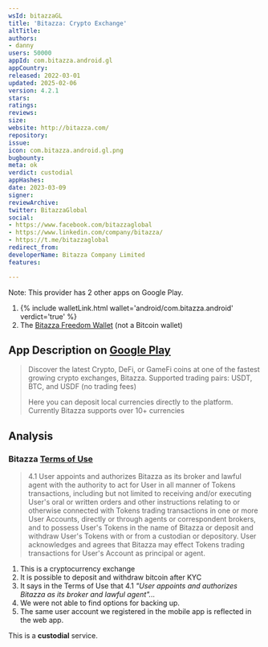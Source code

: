```yaml
---
wsId: bitazzaGL
title: 'Bitazza: Crypto Exchange'
altTitle: 
authors:
- danny
users: 50000
appId: com.bitazza.android.gl
appCountry: 
released: 2022-03-01
updated: 2025-02-06
version: 4.2.1
stars: 
ratings: 
reviews: 
size: 
website: http://bitazza.com/
repository: 
issue: 
icon: com.bitazza.android.gl.png
bugbounty: 
meta: ok
verdict: custodial
appHashes: 
date: 2023-03-09
signer: 
reviewArchive: 
twitter: BitazzaGlobal
social:
- https://www.facebook.com/bitazzaglobal
- https://www.linkedin.com/company/bitazza/
- https://t.me/bitazzaglobal
redirect_from: 
developerName: Bitazza Company Limited
features: 

---
```


Note: This provider has 2 other apps on Google Play.

1. {% include walletLink.html wallet='android/com.bitazza.android' verdict='true' %}
2. The [Bitazza Freedom Wallet](https://play.google.com/store/apps/details?id=com.bitazza.freedom.wallet&hl=en&gl=US) (not a Bitcoin wallet)

## App Description on [Google Play](https://play.google.com/store/apps/details?id=com.bitazza.android.gl) 

> Discover the latest Crypto, DeFi, or GameFi coins at one of the fastest growing crypto exchanges, Bitazza. Supported trading pairs: USDT, BTC, and USDF (no trading fees)
>
> Here you can deposit local currencies directly to the platform. Currently Bitazza supports over 10+ currencies

## Analysis 

### Bitazza [Terms of Use](https://bitazza.com/user-agreement) 

> 4.1 User appoints and authorizes Bitazza as its broker and lawful agent with the authority to act for User in all manner of Tokens transactions, including but not limited to receiving and/or executing User's oral or written orders and other instructions relating to or otherwise connected with Tokens trading transactions in one or more User Accounts, directly or through agents or correspondent brokers, and to possess User's Tokens in the name of Bitazza or deposit and withdraw User's Tokens with or from a custodian or depository. User acknowledges and agrees that Bitazza may effect Tokens trading transactions for User's Account as principal or agent.

1. This is a cryptocurrency exchange 
2. It is possible to deposit and withdraw bitcoin after KYC
3. It says in the Terms of Use that 4.1 *"User appoints and authorizes Bitazza as its broker and lawful agent"...*
4. We were not able to find options for backing up.
5. The same user account we registered in the mobile app is reflected in the web app. 

This is a **custodial** service.